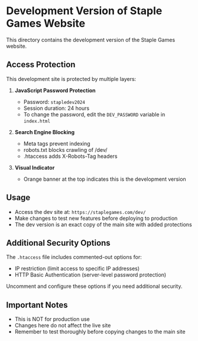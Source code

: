 # Development Version of Staple Games Website

This directory contains the development version of the Staple Games website.

## Access Protection

This development site is protected by multiple layers:

1. **JavaScript Password Protection**
   - Password: `stapledev2024`
   - Session duration: 24 hours
   - To change the password, edit the `DEV_PASSWORD` variable in `index.html`

2. **Search Engine Blocking**
   - Meta tags prevent indexing
   - robots.txt blocks crawling of /dev/
   - .htaccess adds X-Robots-Tag headers

3. **Visual Indicator**
   - Orange banner at the top indicates this is the development version

## Usage

- Access the dev site at: `https://staplegames.com/dev/`
- Make changes to test new features before deploying to production
- The dev version is an exact copy of the main site with added protections

## Additional Security Options

The `.htaccess` file includes commented-out options for:
- IP restriction (limit access to specific IP addresses)
- HTTP Basic Authentication (server-level password protection)

Uncomment and configure these options if you need additional security.

## Important Notes

- This is NOT for production use
- Changes here do not affect the live site
- Remember to test thoroughly before copying changes to the main site 